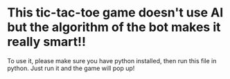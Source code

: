 # This tic-tac-toe game doesn't use AI but the algorithm of the bot makes it really smart!!
To use it, please make sure you have python installed, then run this file in python. Just run it and the game will pop up!
